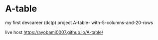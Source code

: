 # A-table
my first devcareer (dctp) project
A-table- with-5-columns-and-20-rows

live host  https://ayobami0007.github.io/A-table/
